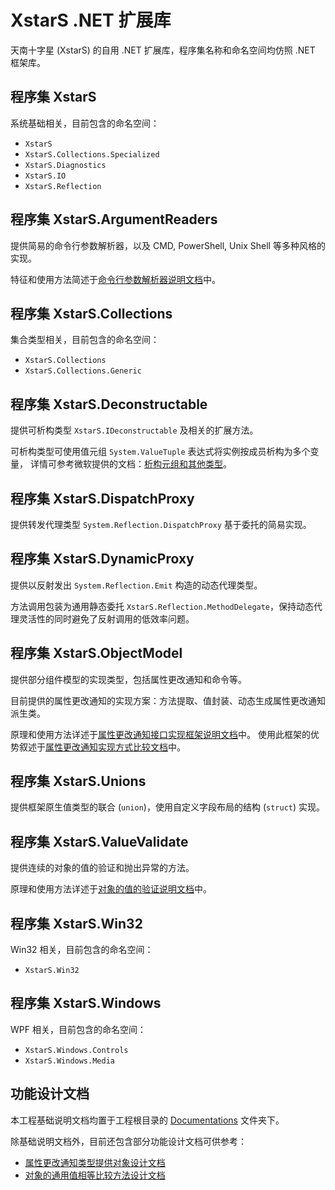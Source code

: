 ﻿# XstarS .NET 扩展库

天南十字星 (XstarS) 的自用 .NET 扩展库，程序集名称和命名空间均仿照 .NET 框架库。

## 程序集 XstarS

系统基础相关，目前包含的命名空间：

* `XstarS`
* `XstarS.Collections.Specialized`
* `XstarS.Diagnostics`
* `XstarS.IO`
* `XstarS.Reflection`

## 程序集 XstarS.ArgumentReaders

提供简易的命令行参数解析器，以及 CMD, PowerShell, Unix Shell 等多种风格的实现。

特征和使用方法简述于[命令行参数解析器说明文档](Documentations/ArgumentReaders.md)中。

## 程序集 XstarS.Collections

集合类型相关，目前包含的命名空间：

* `XstarS.Collections`
* `XstarS.Collections.Generic`

## 程序集 XstarS.Deconstructable

提供可析构类型 `XstarS.IDeconstructable` 及相关的扩展方法。

可析构类型可使用值元组 `System.ValueTuple` 表达式将实例按成员析构为多个变量，
详情可参考微软提供的文档：[析构元组和其他类型](https://docs.microsoft.com/zh-cn/dotnet/csharp/deconstruct)。

## 程序集 XstarS.DispatchProxy

提供转发代理类型 `System.Reflection.DispatchProxy` 基于委托的简易实现。

## 程序集 XstarS.DynamicProxy

提供以反射发出 `System.Reflection.Emit` 构造的动态代理类型。

方法调用包装为通用静态委托 `XstarS.Reflection.MethodDelegate`，保持动态代理灵活性的同时避免了反射调用的低效率问题。

## 程序集 XstarS.ObjectModel

提供部分组件模型的实现类型，包括属性更改通知和命令等。

目前提供的属性更改通知的实现方案：方法提取、值封装、动态生成属性更改通知派生类。

原理和使用方法详述于[属性更改通知接口实现框架说明文档](Documentations/ObservableValue.md)中。
使用此框架的优势叙述于[属性更改通知实现方式比较文档](Documentations/ObservableValueCompare.md)中。

## 程序集 XstarS.Unions

提供框架原生值类型的联合 (`union`)，使用自定义字段布局的结构 (`struct`) 实现。

## 程序集 XstarS.ValueValidate

提供连续的对象的值的验证和抛出异常的方法。

原理和使用方法详述于[对象的值的验证说明文档](Documentations/ValueValidate.md)中。

## 程序集 XstarS.Win32

Win32 相关，目前包含的命名空间：

* `XstarS.Win32`

## 程序集 XstarS.Windows

WPF 相关，目前包含的命名空间：

* `XstarS.Windows.Controls`
* `XstarS.Windows.Media`

## 功能设计文档

本工程基础说明文档均置于工程根目录的 [Documentations](Documentations) 文件夹下。

除基础说明文档外，目前还包含部分功能设计文档可供参考：

* [属性更改通知类型提供对象设计文档](Documentations/ObservableTypeProvider.md)
* [对象的通用值相等比较方法设计文档](Documentations/ValueEquals.md)
